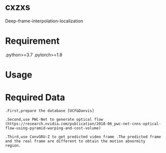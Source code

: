 # cxzxs
Deep-frame-interpolation-localization

# Requirement
.python>=3.7
.pytorch>=1.8

# Usage

# Required Data

    .First,prepare the database [UCF&Danvis]

    .Second,use PWC-Net to generate optical flow (https://research.nvidia.com/publication/2018-06_pwc-net-cnns-optical-flow-using-pyramid-warping-and-cost-volume)

    .Third,use ConvGRU-Z to get predicted video frame .The predicted frame and the real frame are different to obtain the motion abnormity region.

